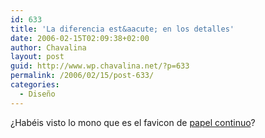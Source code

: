 ```yaml
---
id: 633
title: 'La diferencia est&aacute; en los detalles'
date: 2006-02-15T02:09:38+02:00
author: Chavalina
layout: post
guid: http://www.wp.chavalina.net/?p=633
permalink: /2006/02/15/post-633/
categories:
  - Diseño
---
```

&iquest;Hab&eacute;is visto lo mono que es el favicon de <a href="http://www.papelcontinuo.net/" target="_blank">papel continuo</a>?